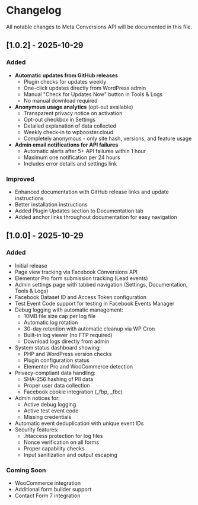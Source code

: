 # Changelog

All notable changes to Meta Conversions API will be documented in this file.

## [1.0.2] - 2025-10-29

### Added
- **Automatic updates from GitHub releases**
  - Plugin checks for updates weekly
  - One-click updates directly from WordPress admin
  - Manual "Check for Updates Now" button in Tools & Logs
  - No manual download required
- **Anonymous usage analytics** (opt-out available)
  - Transparent privacy notice on activation
  - Opt-out checkbox in Settings
  - Detailed explanation of data collected
  - Weekly check-in to wpbooster.cloud
  - Completely anonymous - only site hash, versions, and feature usage
- **Admin email notifications for API failures**
  - Automatic alerts after 5+ API failures within 1 hour
  - Maximum one notification per 24 hours
  - Includes error details and settings link

### Improved
- Enhanced documentation with GitHub release links and update instructions
- Better installation instructions
- Added Plugin Updates section to Documentation tab
- Added anchor links throughout documentation for easy navigation

## [1.0.0] - 2025-10-29

### Added
- Initial release
- Page view tracking via Facebook Conversions API
- Elementor Pro form submission tracking (Lead events)
- Admin settings page with tabbed navigation (Settings, Documentation, Tools & Logs)
- Facebook Dataset ID and Access Token configuration
- Test Event Code support for testing in Facebook Events Manager
- Debug logging with automatic management:
  - 10MB file size cap per log file
  - Automatic log rotation
  - 30-day retention with automatic cleanup via WP Cron
  - Built-in log viewer (no FTP required)
  - Download logs directly from admin
- System status dashboard showing:
  - PHP and WordPress version checks
  - Plugin configuration status
  - Elementor Pro and WooCommerce detection
- Privacy-compliant data handling:
  - SHA-256 hashing of PII data
  - Proper user data collection
  - Facebook cookie integration (_fbp, _fbc)
- Admin notices for:
  - Active debug logging
  - Active test event code
  - Missing credentials
- Automatic event deduplication with unique event IDs
- Security features:
  - .htaccess protection for log files
  - Nonce verification on all forms
  - Proper capability checks
  - Input sanitization and output escaping

### Coming Soon
- WooCommerce integration
- Additional form builder support
- Contact Form 7 integration

